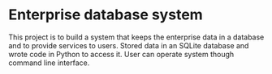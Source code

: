 # Enterprise database system
This project is to build a system that keeps the enterprise data in a database and to provide services to users. Stored data in an SQLite database and wrote code in Python to access it. User can operate system though command line interface.
